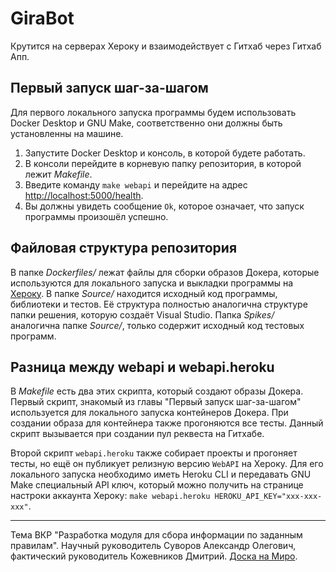 # GiraBot

Крутится на серверах Хероку и взаимодействует с Гитхаб через Гитхаб Апп.

## Первый запуск шаг-за-шагом

Для первого локального запуска программы будем использовать Docker Desktop и GNU Make, соответственно они должны быть установленны на машине.

1. Запустите Docker Desktop и консоль, в которой будете работать.
2. В консоли перейдите в корневую папку репозитория, в которой лежит _Makefile_.
3. Введите команду `make webapi` и перейдите на адрес <http://localhost:5000/health>.
4. Вы должны увидеть сообщение `Ok`, которое означает, что запуск программы произошёл успешно.

## Файловая структура репозитория

В папке _Dockerfiles/_ лежат файлы для сборки образов Докера, которые используются для локального запуска и выкладки программы на [Хероку](https://heroku.com). В папке _Source/_ находится исходный код программы, библиотеки и тестов. Её структура полностью аналогична структуре папки решения, которую создаёт Visual Studio. Папка _Spikes/_ аналогична папке _Source/_, только содержит исходный код тестовых программ.

## Разница между webapi и webapi.heroku

В _Makefile_ есть два этих скрипта, который создают образы Докера. Первый скрипт, знакомый из главы "Первый запуск шаг-за-шагом" используется для локального запуска контейнеров Докера. При создании образа для контейнера также прогоняются все тесты. Данный скрипт вызывается при создании пул реквеста на Гитхабе.

Второй скрипт `webapi.heroku` также собирает проекты и прогоняет тесты, но ещё он публикует релизную версию `WebAPI` на Хероку. Для его локального запуска необходимо иметь Heroku CLI и передавать GNU Make специальный API ключ, который можно получить на странице настроки аккаунта Хероку: `make webapi.heroku HEROKU_API_KEY="xxx-xxx-xxx"`.

---

Тема ВКР "Разработка модуля для сбора информации по заданным правилам". Научный руководитель Суворов Александр Олегович, фактический руководитель Кожевников Дмитрий. [Доска на Миро](https://miro.com/app/board/o9J_ldgWiJk=/).

